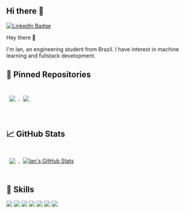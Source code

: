 ## Hi there 👋

<!--
**ianptkcs/ianptkcs** is a ✨ _special_ ✨ repository because its `README.md` (this file) appears on your GitHub profile.

Here are some ideas to get you started:

- 🔭 I’m currently working on ...
- 🌱 I’m currently learning ...
- 👯 I’m looking to collaborate on ...
- 🤔 I’m looking for help with ...
- 💬 Ask me about ...
- 📫 How to reach me: ...
- 😄 Pronouns: ...
- ⚡ Fun fact: ...
-->

[![LinkedIn Badge](https://img.shields.io/badge/LinkedIn-Profile-informational?style=flat&logo=linkedin&logoColor=white&color=0D76A8)](https://www.linkedin.com/in/ianptkcs/)

Hey there 👋

I'm Ian, an engineering student from Brazil. I have interest in machine learning and fullstack development.

## 📌 Pinned Repositories

<br>

<a href="https://github.com/ianptkcs/onepiecewallpapers">
  <img align="center" style="margin:0.5rem" src="https://github-readme-stats.vercel.app/api/pin/?username=ianptkcs&repo=onepiecewallpapers&title_color=ffffff&text_color=c9cacc&icon_color=4AB197&bg_color=1A2B34" />
</a>
<a href="https://github.com/ianptkcs/onepiecewallpapers">
  <img align="center" style="margin:0.5rem" src="https://github-readme-stats.vercel.app/api/pin/?username=ianptkcs&repo=portfolio&title_color=ffffff&text_color=c9cacc&icon_color=4AB197&bg_color=1A2B34" />
</a>

<br>

<br>
<br>

## &#x1f4c8; GitHub Stats

<br>

<a href="https://github.com/ianptkcs">
  <img align="center" style="margin:0.5rem" src="https://github-readme-stats.vercel.app/api/top-langs/?username=ianptkcs&hide=html,css,tex&title_color=ffffff&text_color=c9cacc&icon_color=4AB197&bg_color=1A2B34" />
</a>

<a href="https://github.com/ianptkcs">
  <img align="center" style="margin:0.5rem" src="https://github-readme-stats.vercel.app/api?username=ianptkcs&show_icons=true&line_height=27&count_private=true&title_color=ffffff&text_color=c9cacc&icon_color=4AB097&bg_color=1A2B34" alt="Ian's GitHub Stats" />
</a>

<br>
<br>

## 💼 Skills


![](https://img.shields.io/badge/Code-React-informational?style=flat&logo=react&logoColor=white&color=4AB197)
![](https://img.shields.io/badge/Code-JavaScript-informational?style=flat&logo=JavaScript&logoColor=white&color=4AB197)
![](https://img.shields.io/badge/Code-TypeScript-informational?style=flat&logo=TypeScript&logoColor=white&color=4AB197)
![](https://img.shields.io/badge/Style-CSS-informational?style=flat&logo=css3&logoColor=white&color=4AB197)
![](https://img.shields.io/badge/Style-Tailwind-informational?style=flat&logo=Tailwind-CSS&logoColor=white&color=4AB197)
![](https://img.shields.io/badge/Code-MongoDB-informational?style=flat&logo=MongoDB&logoColor=white&color=4AB197)
![](https://img.shields.io/badge/Tools-Postman-informational?style=flat&logo=Postman&logoColor=white&color=4AB197)

<br>
